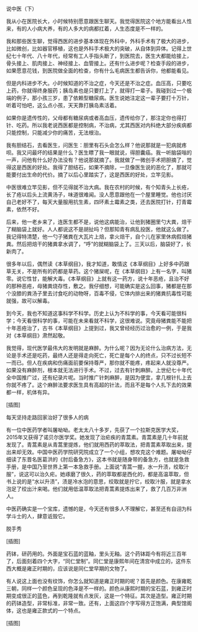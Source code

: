            

说中医（下）

我从小在医院长大，小时候特别愿意跟医生聊天。我觉得医院这个地方能看出人性来，有的人小病大养，有的人多大的病都扛着，人生态度是不一样的。

我和那些医生聊，觉得西医的进步基本体现在外科中，外科手术有了极大的进步，比如微创，比如器官移植，这也是外科手术极大的突破，从自体到异体。记得上世纪七十年代、八十年代，经常有工人手指头断了，到医院去，医生大都能给接上，骨头接上、肌肉接上、神经接上、血管接上。还有什么进步呢？检查手段的进步，如果愿意花钱，到医院做全面的检查，你有什么毛病医生都告诉你，他都能看见。

但是内科进步不大。小时候知道的不治之症，今天还是不治之症。血压高，只要吃上药，你就得终身服药；胰岛素也是只要打上了，就得打一辈子。我碰到过一个极端的例子，那小孩三岁，患了依赖型糖尿病。医生说她注定这一辈子要打十万针，听着可怕吧，这么点小孩，天天靠打胰岛素活着。

如果你是遗传性的，父母都有糖尿病或者高血压，遗传给你了，那注定你也得打针、吃药。所以我老说西医都是控制病，不治病，尤其西医对内科绝大部分疾病都只能控制，只能减少你的痛苦，无法根治。

我有胆结石，去看医生，问医生：胆里有石头会怎么样？他说那就是一犯病就疼呗。我又问最坏的结果是什么？医生瞟了我一眼就说，得胆囊癌。我一听脑袋嗡的一声，问他有什么好办法没有？他说那就摘了。我就做了一微创手术把胆摘了，觉得这是西医的好处。我得了胆结石，如果不摘除，一旦像医生说的恶化了，那就可能要付出生命的代价。摘了以后心里踏实了，这是西医的好处，立竿见影。

中医很难立竿见影，但不见得就不治大病。我在农村的时候，有个知青头上长疮，长了疮以后头上流黄汤子，味道很难闻。没人愿意跟他在一个屋里睡觉。他也讨厌自己老好不了，每天大量服用抗生素，四环素土霉素之类，还去医院打针，打青霉素，依然不好。

后来，他一老乡来了，连医生都不是，说他这病能治，让他到猪圈里勺大粪，焙干了糊脑袋上就好。人人都说这不是胡扯吗？但那知青有病乱投医，他就这么做了。我记得特清楚，他一勺子猪粪在大瓦片上焙，拿火焙干，自个儿在家里休病假焙猪粪。然后把焙干的猪粪拿水调了，“呼”的就糊脑袋上了。三天以后，脑袋好了，长新肉了。

很多年以后，偶然读《本草纲目》，我才知道，敢情这《本草纲目》上好多中药跟草无关，不是所有的药都是草药。这个猪屎呢，在《本草纲目》上有一名字，叫猪零。说它性甘，能解大毒。《本草纲目》上就有这一药方，说十年恶疮，且治不好的那种恶疮，母猪粪烧存性，敷之。我仔细想，可能确实是这么回事，猪都是在那个没膝的粪汤子里去讨食吃的动物呀，百毒不侵，它体内排出来的猪粪抗毒性可能就强，故可以解毒。

到今天，我也不知道这事科学不科学。历史上认为不科学的事，今天看可能很科学；今天看很科学的事，可能在未来看就不科学，这很难说。究竟母猪粪能不能把十年恶疮治了，古书《本草纲目》上提到过，我又曾经经历过治愈的一例，于是我对《本草纲目》肃然起敬。

我觉得，现代医学最伟大的发明就是麻醉。为什么呢？因为无论什么治病方法，无论是手术还是吃药，最终人还是得走向死亡，死亡是每个人的终点，只不过长短不一而已。但人在疾病和伤痛面前要保持尊严，那你就不能疼，疼起来人就没尊严。如果没有麻醉剂，根本就无法进行手术。不过，过去有针刺麻醉。上世纪七十年代全中国推广过，还有纪录片呢。当时推广针刺麻醉，是因为便宜，拿几根针扎上去你就不疼了。这个麻醉法要求医生具有高超的针法，而且不是每个人扎下去的效果都一样，机体有异。

[插图]

每天坚持走路回家治好了很多人的病

有一位中医药学者叫屠呦呦。老太太八十多岁，先获了一个拉斯克医学大奖，2015年又获得了诺贝尔医学奖。她发现了治疟疾的青蒿素。青蒿素是几十年前就发现了。青蒿素是从青蒿里提炼，他们就用西药的萃取法，把青蒿素萃取出来，提出来却无效。中国中医药学院研究院成立了一个小组，想攻克这个难题。屠呦呦仔细读了东晋名医葛洪的《肘后备急方》，这本书就是随身带的备急方，也就是急救手册，是中国乃至世界上第一本急救手册。上面说“青蒿一握，水一升渍，绞取汁服”，说这可以治久疟。她琢磨了很久，药的萃取都是西化的，都是高温萃取，但书上说的是“水以升渍”，渍是冷水泡的意思，绞取就是拧它，绞取汁服，就是拿水泡足了绞出汁来喝。他们就用低温萃取法把青蒿素提炼出来了，救了几百万非洲人。

中医药确实是一个宝库，遗憾的是，今天还有很多人不理解它，甚至还有自诩为科学斗士的人，肆意诋毁它。

脱手秀

[插图]

药钵，研药用的。外面是宝石蓝的蓝釉，里头无釉。这个药钵距今有将近三百年了，后面刻着四个大字，“同仁堂制”。同仁堂是康熙年间在清宫中成立的，这件东西大概是雍正时期的，应该说是同仁堂早期的文物了。

有人说这上面也没有纹饰，你怎么就知道是雍正时期的呢？首先是颜色。在康雍乾三朝，同样一个颜色呈现的色泽是不一样的。颜色从康熙时期的宝石蓝，到雍正时期变成很正的蓝色，再到乾隆就有点发灰，这是一个特征。其次是造型。雍正时期的药钵造型，非常标准，非常一致。还有，上面这四个字写得方正饱满，典型馆阁体，这也是雍正款式的一个特点。

[插图]